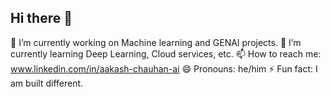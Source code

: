 ## Hi there 👋

<!--
**D-Aakash-07/D-Aakash-07** is a ✨ _special_ ✨ repository because its `README.md` (this file) appears on your GitHub profile.

Here are some ideas to get you started:

- 🔭 I’m currently working on ...
- 🌱 I’m currently learning ...
- 👯 I’m looking to collaborate on ...
- 🤔 I’m looking for help with ...
- 💬 Ask me about ...
- 📫 How to reach me: ...
- 😄 Pronouns: ...
- ⚡ Fun fact: ...
-->


🔭 I’m currently working on Machine learning and GENAI projects.
🌱 I’m currently learning Deep Learning, Cloud services, etc.
📫 How to reach me: www.linkedin.com/in/aakash-chauhan-ai
😄 Pronouns: he/him
⚡ Fun fact: I am built different.




